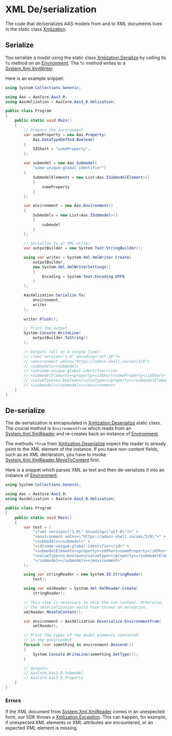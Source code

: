 # XML De/serialization

The code that de/serializes AAS models from and to XML documents lives in the static class [Xmlization].

[Xmlization]: ../api/AasCore.Aas3_0.Xmlization.yml

## Serialize

You serialize a model using the static class [Xmlization.Serialize] by calling its `To` method on an [Environment].
The `To` method writes to a [System.Xml.XmlWriter].

[Xmlization.Serialize]: ../api/AasCore.Aas3_0.Xmlization.Serialize.yml
[Environment]: ../api/AasCore.Aas3_0.Environment.yml
[System.Xml.XmlWriter]: https://docs.microsoft.com/en-us/dotnet/api/system.xml.xmlwriter

Here is an example snippet:

```cs
using System.Collections.Generic;

using Aas = AasCore.Aas3_0;
using AasXmlization = AasCore.Aas3_0.Xmlization;

public class Program
{
    public static void Main()
    {
        // Prepare the environment
        var someProperty = new Aas.Property(
            Aas.DataTypeDefXsd.Boolean)
        {
            IdShort = "someProperty",
        };

        var submodel = new Aas.Submodel(
            "some-unique-global-identifier")
        {
            SubmodelElements = new List<Aas.ISubmodelElement>()
            {
                someProperty
            }
        };

        var environment = new Aas.Environment()
        {
            Submodels = new List<Aas.ISubmodel>()
            {
                submodel
            }
        };

        // Serialize to an XML writer
        var outputBuilder = new System.Text.StringBuilder();

        using var writer = System.Xml.XmlWriter.Create(
            outputBuilder,
            new System.Xml.XmlWriterSettings()
            {
                Encoding = System.Text.Encoding.UTF8
            }
        );

        AasXmlization.Serialize.To(
            environment,
            writer
        );
        
        writer.Flush();

        // Print the output
        System.Console.WriteLine(
            outputBuilder.ToString()
        );

        // Outputs (all on a single line):
        // <?xml version="1.0" encoding="utf-16"?>
        // <environment xmlns="https://admin-shell.io/aas/3/0">
        // <submodels><submodel>
        // <id>some-unique-global-identifier</id>
        // <submodelElements><property><idShort>someProperty</idShort>
        // <valueType>xs:boolean</valueType></property></submodelElements>
        // </submodel></submodels></environment>
    }
}
```

## De-serialize

The de-serialization is encapsulated in [Xmlization.Deserialize] static class.
The crucial method is `EnvironmentFrom` which reads from an [System.Xml.XmlReader] and re-creates back an instance of [Environment].

[Xmlization.Deserialize]: ../api/AasCore.Aas3_0.Xmlization.Deserialize.yml
[System.Xml.XmlReader]: https://docs.microsoft.com/en-us/dotnet/api/system.xml.xmlreader

The methods `*From` from [Xmlization.Deserialize] expect the reader to already point to the XML element of the instance.
If you have non-content fields, such as an XML declaration, you have to invoke [System.Xml.XmlReader.MoveToContent] first.

[System.Xml.XmlReader.MoveToContent]: https://docs.microsoft.com/en-us/dotnet/api/system.xml.xmlreader.movetocontent

Here is a snippet which parses XML as text and then de-serializes it into an instance of [Environment]:

```cs
using System.Collections.Generic;

using Aas = AasCore.Aas3_0;
using AasXmlization = AasCore.Aas3_0.Xmlization;

public class Program
{
    public static void Main()
    {
        var text = (
            "<?xml version=\"1.0\" encoding=\"utf-8\"?>" +
            "<environment xmlns=\"https://admin-shell.io/aas/3/0\">" +
            "<submodels><submodel>" +
            "<id>some-unique-global-identifier</id>" +
            "<submodelElements><property><idShort>someProperty</idShort>" +
            "<valueType>xs:boolean</valueType></property></submodelElements>" +
            "</submodel></submodels></environment>"
        );

        using var stringReader = new System.IO.StringReader(
            text);

        using var xmlReader = System.Xml.XmlReader.Create(
            stringReader);

        // This step is necessary to skip the non-content. Otherwise,
        // the deserialization would have thrown an exception.
        xmlReader.MoveToContent();

        var environment = AasXmlization.Deserialize.EnvironmentFrom(
            xmlReader);

        // Print the types of the model elements contained
        // in the environment
        foreach (var something in environment.Descend())
        {
            System.Console.WriteLine(something.GetType());
        }

        // Outputs:
        // AasCore.Aas3_0.Submodel
        // AasCore.Aas3_0.Property
    }
}
```

### Errors

If the XML document from [System.Xml.XmlReader] comes in an unexpected form, our SDK throws a [Xmlization.Exception].
This can happen, for example, if unexpected XML elements or XML attributes are encountered, or an expected XML element is missing.

[System.Xml.XmlReader]: https://docs.microsoft.com/en-us/dotnet/api/system.xml.xmlreader
[Xmlization.Exception]: ../api/AasCore.Aas3_0.Xmlization.Exception.yml
